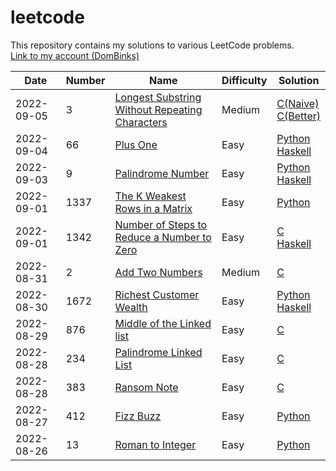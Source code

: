 # leetcode
This repository contains my solutions to various LeetCode problems.
<br>[Link to my account (DomBinks)](https://leetcode.com/DomBinks/)

| Date | Number | Name | Difficulty | Solution |
| ---- | ------ | ---- | ---------- | -------- |
| 2022-09-05 | 3 | [Longest Substring Without Repeating Characters](https://leetcode.com/problems/longest-substring-without-repeating-characters/) | Medium | [C(Naive)](./medium/3-Longest-Substring-Without-Repeating-Characters-Naive.c) <br> [C(Better)](./medium/3-Longest-Substring-Without-Repeating-Characters-Better.c) |
| 2022-09-04 | 66 | [Plus One](https://leetcode.com/problems/plus-one/) | Easy | [Python](./easy/66-Plus-One.py) <br> [Haskell](./easy/66-Plus-One.hs) |
| 2022-09-03 | 9 | [Palindrome Number](https://leetcode.com/problems/palindrome-number/) | Easy | [Python](./easy/9-Palindrome-Number.py) <br> [Haskell](./easy/9-Palindrome-Number.hs) |
| 2022-09-01 | 1337 | [The K Weakest Rows in a Matrix](https://leetcode.com/problems/the-k-weakest-rows-in-a-matrix/) | Easy | [Python](./easy/1337-The-K-Weakest-Rows-in-a-Matrix.py) |
| 2022-09-01 | 1342 | [Number of Steps to Reduce a Number to Zero](https://leetcode.com/problems/number-of-steps-to-reduce-a-number-to-zero/) | Easy | [C](./easy/1342-Number-of-Steps-to-Reduce-a-Number-to-Zero.c) <br> [Haskell](./easy/1342-Number-of-Steps-to-Reduce-a-Number-to-Zero.hs) |
| 2022-08-31 | 2 | [Add Two Numbers](https://leetcode.com/problems/add-two-numbers/) | Medium | [C](./medium/2-Add-Two-Numbers.c) |
| 2022-08-30 | 1672 | [Richest Customer Wealth](https://leetcode.com/problems/richest-customer-wealth/) | Easy | [Python](./easy/1672-Richest-Customer-Wealth.py) <br> [Haskell](./easy/1672-Richest-Customer-Wealth.hs) |
| 2022-08-29 | 876 | [Middle of the Linked list](https://leetcode.com/problems/middle-of-the-linked-list/) | Easy | [C](./easy/876-Middle-of-the-Linked-List.c) |
| 2022-08-28 | 234 | [Palindrome Linked List](https://leetcode.com/problems/palindrome-linked-list/) | Easy | [C](./easy/234-Palindrome-Linked-List.c) |
| 2022-08-28 | 383 | [Ransom Note](https://leetcode.com/problems/ransom-note/) | Easy | [C](./easy/383-Ransom-Note.c) |
| 2022-08-27 | 412 | [Fizz Buzz](https://leetcode.com/problems/fizz-buzz/) | Easy | [Python](./easy/412-Fizz-Buzz.py) |
| 2022-08-26 | 13 | [Roman to Integer](https://leetcode.com/problems/roman-to-integer/) | Easy | [Python](./easy/13-Roman-to-Integer.py) |